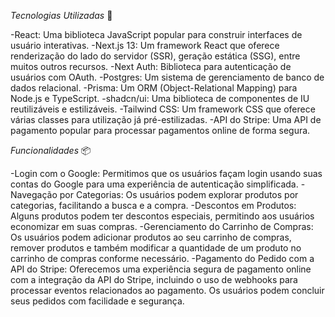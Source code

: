 
*Tecnologias Utilizadas* 🚀

-React: Uma biblioteca JavaScript popular para construir interfaces de usuário interativas.
-Next.js 13: Um framework React que oferece renderização do lado do servidor (SSR), geração estática (SSG), entre muitos outros recursos.
-Next Auth: Biblioteca para autenticação de usuários com OAuth.
-Postgres: Um sistema de gerenciamento de banco de dados relacional.
-Prisma: Um ORM (Object-Relational Mapping) para Node.js e TypeScript.
-shadcn/ui: Uma biblioteca de componentes de IU reutilizáveis e estilizáveis.
-Tailwind CSS: Um framework CSS que oferece várias classes para utilização já pré-estilizadas.
-API do Stripe: Uma API de pagamento popular para processar pagamentos online de forma segura.

*Funcionalidades* 📦

-Login com o Google: Permitimos que os usuários façam login usando suas contas do Google para uma experiência de autenticação simplificada.
-Navegação por Categorias: Os usuários podem explorar produtos por categorias, facilitando a busca e a compra.
-Descontos em Produtos: Alguns produtos podem ter descontos especiais, permitindo aos usuários economizar em suas compras.
-Gerenciamento do Carrinho de Compras: Os usuários podem adicionar produtos ao seu carrinho de compras, remover produtos e também modificar a quantidade de um produto no carrinho de compras conforme necessário.
-Pagamento do Pedido com a API do Stripe: Oferecemos uma experiência segura de pagamento online com a integração da API do Stripe, incluindo o uso de webhooks para processar eventos relacionados ao pagamento. Os usuários podem concluir seus pedidos com facilidade e segurança.
